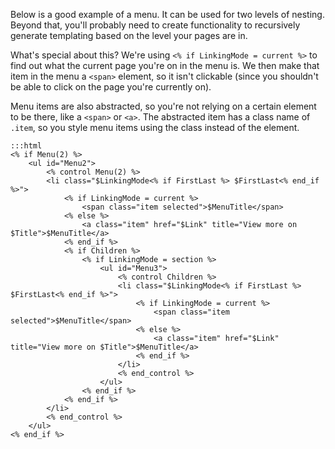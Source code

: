 Below is a good example of a menu. It can be used for two levels of nesting. Beyond that, you'll probably need to create functionality to recursively generate templating based on the level your pages are in.

What's special about this? We're using `<% if LinkingMode = current %>` to find out what the current page you're on in the menu is. We then make that item in the menu a `<span>` element, so it isn't clickable (since you shouldn't be able to click on the page you're currently on).

Menu items are also abstracted, so you're not relying on a certain element to be there, like a `<span>` or `<a>`. The abstracted item has a class name of `.item`, so you style menu items using the class instead of the element.

	:::html
	<% if Menu(2) %>
		<ul id="Menu2">
			<% control Menu(2) %>
			<li class="$LinkingMode<% if FirstLast %> $FirstLast<% end_if %>">
				<% if LinkingMode = current %>
					<span class="item selected">$MenuTitle</span>
				<% else %>				
					<a class="item" href="$Link" title="View more on $Title">$MenuTitle</a>
				<% end_if %>
				<% if Children %>
					<% if LinkingMode = section %>
						<ul id="Menu3">
							<% control Children %>
							<li class="$LinkingMode<% if FirstLast %> $FirstLast<% end_if %>">
								<% if LinkingMode = current %>
									<span class="item selected">$MenuTitle</span>
								<% else %>
									<a class="item" href="$Link" title="View more on $Title">$MenuTitle</a>
								<% end_if %>
							</li>
							<% end_control %>
						</ul>
					<% end_if %>
				<% end_if %>
			</li>
			<% end_control %>
		</ul>
	<% end_if %>